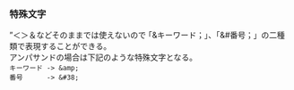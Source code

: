 ### 特殊文字
”＜＞＆などそのままでは使えないので
｢&キーワード；｣、｢&#番号；」の二種類で表現することができる。  
アンパサンドの場合は下記のような特殊文字となる。  
```キーワード -> &amp;```  
```番号　　　 -> &#38;```
